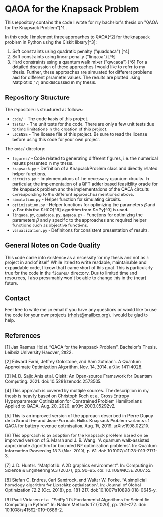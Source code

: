 # QAOA for the Knapsack Problem
This repository contains the code I wrote for my bachelor's thesis on "QAOA for the Knapsack Problem"[^1].

In this code I implement three approaches to QAOA[^2] for the knapsack problem in Python using the Qiskit library[^3]:
1. Soft constraints using quadratic penalty ("quadqaoa") [^4]
2. Soft constraints using linear penalty ("linqaoa") [^5]
3. Hard constraints using a quantum walk mixer ("qwqaoa") [^6]
For a detailed discussion of these approaches I would like to refer to my thesis. Further, these approaches are simulated for different problems and for different parameter values. The results are plotted using Matplotlib[^7] and discussed in my thesis.

## Repository Structure
The repository is structured as follows:
- `code/` - The code basis of this project.
- `tests/` - The unit tests for the code. There are only a few unit tests due to time limitations in the creation of this project.
- `LICENSE` - The license file of this project. Be sure to read the license before using this code for your own project.

The `code/` directory:
- `figures/` - Code related to generating different figures, i.e. the numerical results presented in my thesis. 
- `knapsack.py` - Definition of a KnapsackProblem class and directly related helper functions.
- `circuits.py` - Implementations of the necessary quantum circuits. In particular, the implementation of a QFT adder based feasibility oracle for the knapsack problem and the implementations of the QAOA circuits corresponding to the different approaches mentioned above.
- `simulation.py` - Helper function for simulating circuits.
- `optimization.py` - Helper functions for optimizing the parameters $\beta$ and $\gamma$. For this the SHGO[^8] algorithm from SciPy[^9] is used.
- `linqaoa.py`, `quadqaoa.py`, `qwqaoa.py` - Functions for optimizing the parameters $\beta$ and $\gamma$ specific to the approaches and required helper functions such as objective functions.
- `visualization.py` - Definitions for consistent presentation of results.

## General Notes on Code Quality
This code came into existence as a necessity for my thesis and not as a project in and of itself. While I tried to write readable, maintainable and expandable code, I know that I came short of this goal. This is particularly true for the code in the `figures/` directory. Due to limited time and resources, I also presumably won't be able to change this in the (near) future.

## Contact
Feel free to write me an email if you have any questions or would like to use the code for your own projects (rholst@mailbox.org). I would be glad to help.

## References
[1] Jan Rasmus Holst. “QAOA for the Knapsack Problem”. Bachelor's Thesis. Leibniz University Hanover, 2022.

[2] Edward Farhi, Jeffrey Goldstone, and Sam Gutmann. A Quantum Approximate Optimization Algorithm. Nov. 14, 2014. arXiv: 1411.4028.

[3] M. D. Sajid Anis et al. Qiskit: An Open-source Framework for Quantum Computing. 2021. doi: 10.5281/zenodo.2573505.

[4] This approach is covered by multiple sources. The description in my thesis is heavily based on Christoph Roch et al. Cross Entropy Hyperparameter Optimization for Constrained Problem Hamiltonians Applied to QAOA. Aug. 20, 2020. arXiv: 2003.05292v2.

[5] This is an improved version of the approach described in Pierre Dupuy de la Grand’rive and Jean-Francois Hullo. Knapsack Problem variants of QAOA for battery revenue optimisation. Aug. 15, 2019. arXiv:1908.02210.

[6] This approach is an adaption for the knapsack problem based on an improved version of S. Marsh and J. B. Wang. “A quantum walk-assisted approximate algorithm for bounded NP optimisation problems”. In: Quantum Information Processing 18.3 (Mar. 2019), p. 61. doi: 10.1007/s11128-019-2171-3.

[7] J. D. Hunter. “Matplotlib: A 2D graphics environment”. In: Computing in Science & Engineering 9.3 (2007), pp. 90–95. doi: 10.1109/MCSE.2007.55.

[8] Stefan C. Endres, Carl Sandrock, and Walter W. Focke. “A simplicial homology algorithm for Lipschitz optimisation”. In: Journal of Global Optimization 72.2 (Oct. 2018), pp. 181–217. doi: 10.1007/s10898-018-0645-y.

[9] Pauli Virtanen et al. “SciPy 1.0: Fundamental Algorithms for Scientific Computing in Python”. In: Nature Methods 17 (2020), pp. 261–272. doi: 10.1038/s41592-019-0686-2.
